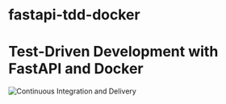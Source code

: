 # fastapi-tdd-docker

# Test-Driven Development with FastAPI and Docker

![Continuous Integration and Delivery](https://github.com/nancel/fastapi-tdd-docker/workflows/Continuous%20Integration%20and%20Delivery/badge.svg?branch=master)